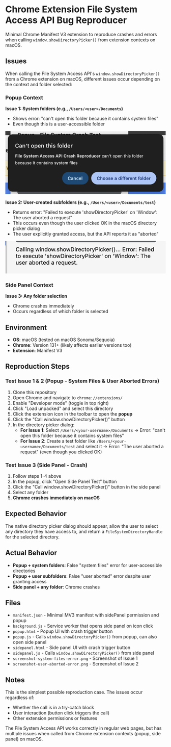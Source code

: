 # Chrome Extension File System Access API Bug Reproducer

Minimal Chrome Manifest V3 extension to reproduce crashes and errors when calling `window.showDirectoryPicker()` from extension contexts on macOS.

## Issues

When calling the File System Access API's `window.showDirectoryPicker()` from a Chrome extension on macOS, different issues occur depending on the context and folder selected:

### Popup Context

**Issue 1: System folders (e.g., `/Users/<user>/Documents`)**
- Shows error: "can't open this folder because it contains system files"
- Even though this is a user-accessible folder

![System files error](screenshot-system-files-error.png)

**Issue 2: User-created subfolders (e.g., `/Users/<user>/Documents/test`)**
- Returns error: "Failed to execute 'showDirectoryPicker' on 'Window': The user aborted a request"
- This occurs even though the user clicked OK in the macOS directory picker dialog
- The user explicitly granted access, but the API reports it as "aborted"

![User aborted error](screenshot-user-aborted-error.png)

### Side Panel Context

**Issue 3: Any folder selection**
- Chrome crashes immediately
- Occurs regardless of which folder is selected

## Environment

- **OS**: macOS (tested on macOS Sonoma/Sequoia)
- **Chrome**: Version 131+ (likely affects earlier versions too)
- **Extension**: Manifest V3

## Reproduction Steps

### Test Issue 1 & 2 (Popup - System Files & User Aborted Errors)

1. Clone this repository
2. Open Chrome and navigate to `chrome://extensions/`
3. Enable "Developer mode" (toggle in top right)
4. Click "Load unpacked" and select this directory
5. Click the extension icon in the toolbar to open the **popup**
6. Click the "Call window.showDirectoryPicker()" button
7. In the directory picker dialog:
   - **For Issue 1**: Select `/Users/<your-username>/Documents` → Error: "can't open this folder because it contains system files"
   - **For Issue 2**: Create a test folder like `/Users/<your-username>/Documents/test` and select it → Error: "The user aborted a request" (even though you clicked OK)

### Test Issue 3 (Side Panel - Crash)

1. Follow steps 1-4 above
2. In the popup, click "Open Side Panel Test" button
3. Click the "Call window.showDirectoryPicker()" button in the side panel
4. Select any folder
5. **Chrome crashes immediately on macOS**

## Expected Behavior

The native directory picker dialog should appear, allow the user to select any directory they have access to, and return a `FileSystemDirectoryHandle` for the selected directory.

## Actual Behavior

- **Popup + system folders**: False "system files" error for user-accessible directories
- **Popup + user subfolders**: False "user aborted" error despite user granting access
- **Side panel + any folder**: Chrome crashes

## Files

- `manifest.json` - Minimal MV3 manifest with sidePanel permission and popup
- `background.js` - Service worker that opens side panel on icon click
- `popup.html` - Popup UI with crash trigger button
- `popup.js` - Calls `window.showDirectoryPicker()` from popup, can also open side panel
- `sidepanel.html` - Side panel UI with crash trigger button
- `sidepanel.js` - Calls `window.showDirectoryPicker()` from side panel
- `screenshot-system-files-error.png` - Screenshot of Issue 1
- `screenshot-user-aborted-error.png` - Screenshot of Issue 2

## Notes

This is the simplest possible reproduction case. The issues occur regardless of:
- Whether the call is in a try-catch block
- User interaction (button click triggers the call)
- Other extension permissions or features

The File System Access API works correctly in regular web pages, but has multiple issues when called from Chrome extension contexts (popup, side panel) on macOS.
